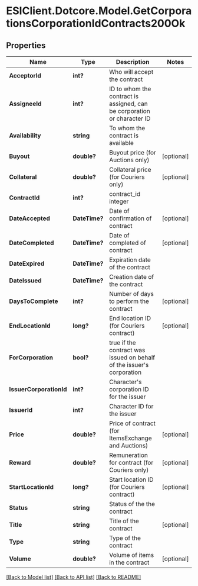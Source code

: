 # ESIClient.Dotcore.Model.GetCorporationsCorporationIdContracts200Ok
## Properties

Name | Type | Description | Notes
------------ | ------------- | ------------- | -------------
**AcceptorId** | **int?** | Who will accept the contract | 
**AssigneeId** | **int?** | ID to whom the contract is assigned, can be corporation or character ID | 
**Availability** | **string** | To whom the contract is available | 
**Buyout** | **double?** | Buyout price (for Auctions only) | [optional] 
**Collateral** | **double?** | Collateral price (for Couriers only) | [optional] 
**ContractId** | **int?** | contract_id integer | 
**DateAccepted** | **DateTime?** | Date of confirmation of contract | [optional] 
**DateCompleted** | **DateTime?** | Date of completed of contract | [optional] 
**DateExpired** | **DateTime?** | Expiration date of the contract | 
**DateIssued** | **DateTime?** | Сreation date of the contract | 
**DaysToComplete** | **int?** | Number of days to perform the contract | [optional] 
**EndLocationId** | **long?** | End location ID (for Couriers contract) | [optional] 
**ForCorporation** | **bool?** | true if the contract was issued on behalf of the issuer&#39;s corporation | 
**IssuerCorporationId** | **int?** | Character&#39;s corporation ID for the issuer | 
**IssuerId** | **int?** | Character ID for the issuer | 
**Price** | **double?** | Price of contract (for ItemsExchange and Auctions) | [optional] 
**Reward** | **double?** | Remuneration for contract (for Couriers only) | [optional] 
**StartLocationId** | **long?** | Start location ID (for Couriers contract) | [optional] 
**Status** | **string** | Status of the the contract | 
**Title** | **string** | Title of the contract | [optional] 
**Type** | **string** | Type of the contract | 
**Volume** | **double?** | Volume of items in the contract | [optional] 

[[Back to Model list]](../README.md#documentation-for-models) [[Back to API list]](../README.md#documentation-for-api-endpoints) [[Back to README]](../README.md)

